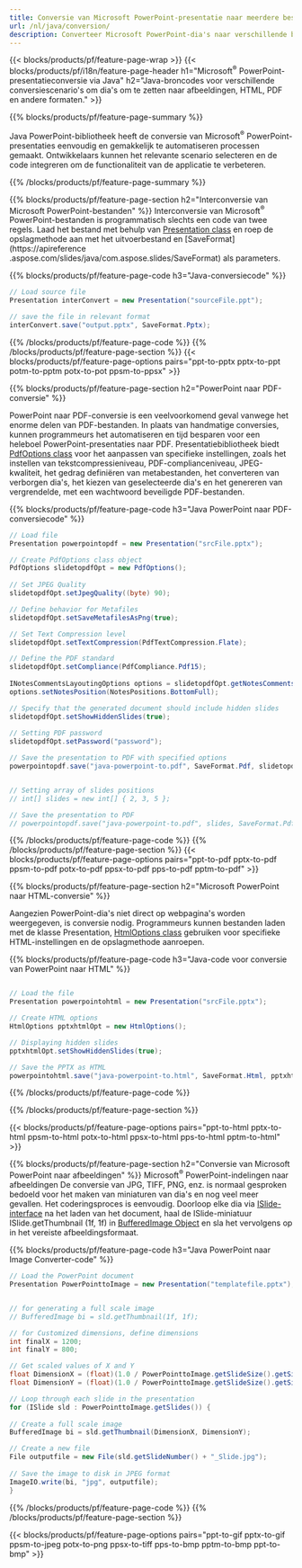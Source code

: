 ```yaml
---
title: Conversie van Microsoft PowerPoint-presentatie naar meerdere bestanden met Java
url: /nl/java/conversion/
description: Converteer Microsoft PowerPoint-dia's naar verschillende bestanden, waaronder HTML, PDF en afbeeldingsindelingen binnen op Java gebaseerde toepassingen.
---
```


{{< blocks/products/pf/feature-page-wrap >}}
{{< blocks/products/pf/i18n/feature-page-header h1="Microsoft<sup>®</sup> PowerPoint-presentatieconversie via Java" h2="Java-broncodes voor verschillende conversiescenario's om dia's om te zetten naar afbeeldingen, HTML, PDF en andere formaten." >}}

{{% blocks/products/pf/feature-page-summary %}}

Java PowerPoint-bibliotheek heeft de conversie van Microsoft<sup>®</sup> PowerPoint-presentaties eenvoudig en gemakkelijk te automatiseren processen gemaakt. Ontwikkelaars kunnen het relevante scenario selecteren en de code integreren om de functionaliteit van de applicatie te verbeteren. 

{{% /blocks/products/pf/feature-page-summary  %}}

{{% blocks/products/pf/feature-page-section  h2="Interconversie van Microsoft PowerPoint-bestanden" %}}
Interconversie van Microsoft<sup>®</sup> PowerPoint-bestanden is programmatisch slechts een code van twee regels. Laad het bestand met behulp van [Presentation class](https://apireference.aspose.com/slides/java/com.aspose.slides/Presentation) en roep de opslagmethode aan met het uitvoerbestand en [SaveFormat](https://apireference .aspose.com/slides/java/com.aspose.slides/SaveFormat) als parameters.

{{% blocks/products/pf/feature-page-code h3="Java-conversiecode" %}}

```cs
// Load source file
Presentation interConvert = new Presentation("sourceFile.ppt");

// save the file in relevant format
interConvert.save("output.pptx", SaveFormat.Pptx);   
```
{{% /blocks/products/pf/feature-page-code  %}}
{{% /blocks/products/pf/feature-page-section %}}
{{< blocks/products/pf/feature-page-options pairs="ppt-to-pptx pptx-to-ppt potm-to-pptm potx-to-pot ppsm-to-ppsx" >}}


{{% blocks/products/pf/feature-page-section  h2="PowerPoint naar PDF-conversie" %}}

PowerPoint naar PDF-conversie is een veelvoorkomend geval vanwege het enorme delen van PDF-bestanden. In plaats van handmatige conversies, kunnen programmeurs het automatiseren en tijd besparen voor een heleboel PowerPoint-presentaties naar PDF. Presentatiebibliotheek biedt [PdfOptions class](https://apireference.aspose.com/java/slides/com.aspose.slides/PdfOptions) voor het aanpassen van specifieke instellingen, zoals het instellen van tekstcompressieniveau, PDF-complianceniveau, JPEG-kwaliteit, het gedrag definiëren van metabestanden, het converteren van verborgen dia's, het kiezen van geselecteerde dia's en het genereren van vergrendelde, met een wachtwoord beveiligde PDF-bestanden.

{{% blocks/products/pf/feature-page-code h3="Java PowerPoint naar PDF-conversiecode" %}}

```cs
// Load file
Presentation powerpointopdf = new Presentation("srcFile.pptx");

// Create PdfOptions class object
PdfOptions slidetopdfOpt = new PdfOptions();
               
// Set JPEG Quality
slidetopdfOpt.setJpegQuality((byte) 90);

// Define behavior for Metafiles
slidetopdfOpt.setSaveMetafilesAsPng(true);

// Set Text Compression level
slidetopdfOpt.setTextCompression(PdfTextCompression.Flate);

// Define the PDF standard
slidetopdfOpt.setCompliance(PdfCompliance.Pdf15);
              
INotesCommentsLayoutingOptions options = slidetopdfOpt.getNotesCommentsLayouting();
options.setNotesPosition(NotesPositions.BottomFull);

// Specify that the generated document should include hidden slides
slidetopdfOpt.setShowHiddenSlides(true);
	
// Setting PDF password
slidetopdfOpt.setPassword("password");	

// Save the presentation to PDF with specified options
powerpointopdf.save("java-powerpoint-to.pdf", SaveFormat.Pdf, slidetopdfOpt);


// Setting array of slides positions
// int[] slides = new int[] { 2, 3, 5 };

// Save the presentation to PDF
// powerpointopdf.save("java-powerpoint-to.pdf", slides, SaveFormat.Pdf);

```
{{% /blocks/products/pf/feature-page-code  %}}
{{% /blocks/products/pf/feature-page-section %}}
{{< blocks/products/pf/feature-page-options pairs="ppt-to-pdf pptx-to-pdf ppsm-to-pdf potx-to-pdf ppsx-to-pdf pps-to-pdf pptm-to-pdf" >}}


{{% blocks/products/pf/feature-page-section  h2="Microsoft PowerPoint naar HTML-conversie" %}}

Aangezien PowerPoint-dia's niet direct op webpagina's worden weergegeven, is conversie nodig. Programmeurs kunnen bestanden laden met de klasse Presentation, [HtmlOptions class](https://apireference.aspose.com/slides/java/com.aspose.slides/HtmlOptions) gebruiken voor specifieke HTML-instellingen en de opslagmethode aanroepen.

{{% blocks/products/pf/feature-page-code h3="Java-code voor conversie van PowerPoint naar HTML" %}}

```cs

// Load the file
Presentation powerpointohtml = new Presentation("srcFile.pptx");

// Create HTML options
HtmlOptions pptxhtmlOpt = new HtmlOptions();

// Displaying hidden slides
pptxhtmlOpt.setShowHiddenSlides(true);

// Save the PPTX as HTML
powerpointohtml.save("java-powerpoint-to.html", SaveFormat.Html, pptxhtmlOpt); 

```
{{% /blocks/products/pf/feature-page-code %}}

{{% /blocks/products/pf/feature-page-section %}}

{{< blocks/products/pf/feature-page-options pairs="ppt-to-html pptx-to-html ppsm-to-html potx-to-html ppsx-to-html pps-to-html pptm-to-html" >}}

{{% blocks/products/pf/feature-page-section  h2="Conversie van Microsoft PowerPoint naar afbeeldingen" %}}
Microsoft<sup>®</sup> PowerPoint-indelingen naar afbeeldingen De conversie van JPG, TIFF, PNG, enz. is normaal gesproken bedoeld voor het maken van miniaturen van dia's en nog veel meer gevallen. Het coderingsproces is eenvoudig. Doorloop elke dia via [ISlide-interface](https://apireference.aspose.com/slides/java/com.aspose.slides/ISlide) na het laden van het document, haal de ISlide-miniatuur ISlide.getThumbnail (1f, 1f) in [BufferedImage Object](https://docs.oracle.com/javase/7/docs/api/java/awt/image/BufferedImage.html) en sla het vervolgens op in het vereiste afbeeldingsformaat. 

{{% blocks/products/pf/feature-page-code h3="Java PowerPoint naar Image Converter-code" %}}
```cs
// Load the PowerPoint document
Presentation PowerPointtoImage = new Presentation("templatefile.pptx");


// for generating a full scale image
// BufferedImage bi = sld.getThumbnail(1f, 1f);

// for Customized dimensions, define dimensions
int finalX = 1200;
int finalY = 800;

// Get scaled values of X and Y
float DimensionX = (float)(1.0 / PowerPointtoImage.getSlideSize().getSize().getWidth()) * finalX;
float DimensionY = (float)(1.0 / PowerPointtoImage.getSlideSize().getSize().getHeight()) * finalY;

// Loop through each slide in the presentation
for (ISlide sld : PowerPointtoImage.getSlides()) {
	
// Create a full scale image
BufferedImage bi = sld.getThumbnail(DimensionX, DimensionY);

// Create a new file
File outputfile = new File(sld.getSlideNumber() + "_Slide.jpg");
	
// Save the image to disk in JPEG format
ImageIO.write(bi, "jpg", outputfile);
}
```
{{% /blocks/products/pf/feature-page-code %}}
{{% /blocks/products/pf/feature-page-section %}}

{{< blocks/products/pf/feature-page-options pairs="ppt-to-gif pptx-to-gif ppsm-to-jpeg potx-to-png ppsx-to-tiff pps-to-bmp pptm-to-bmp ppt-to-bmp" >}}